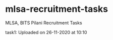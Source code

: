 # mlsa-recruitment-tasks
MLSA, BITS Pilani Recruitment Tasks

task1: Uploaded on 26-11-2020 at 10:10

